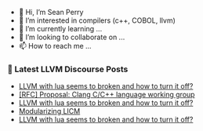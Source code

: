 - 👋 Hi, I’m Sean Perry
- 👀 I’m interested in compilers (c++, COBOL, llvm)
- 🌱 I’m currently learning ...
- 💞️ I’m looking to collaborate on ...
- 📫 How to reach me ...

<!---
s66perry/s66perry is a ✨ special ✨ repository because its `README.md` (this file) appears on your GitHub profile.
You can click the Preview link to take a look at your changes.
--->
### 📕 Latest LLVM Discourse Posts

<!-- DISCOURSE-LLVM:START -->
- [LLVM with lua seems to broken and how to turn it off?](https://discourse.llvm.org/t/llvm-with-lua-seems-to-broken-and-how-to-turn-it-off/70354#post_6)
- [[RFC] Proposal: Clang C/C++ language working group](https://discourse.llvm.org/t/rfc-proposal-clang-c-c-language-working-group/59840?page=3#post_44)
- [LLVM with lua seems to broken and how to turn it off?](https://discourse.llvm.org/t/llvm-with-lua-seems-to-broken-and-how-to-turn-it-off/70354#post_5)
- [Modularizing LICM](https://discourse.llvm.org/t/modularizing-licm/34712#post_6)
- [LLVM with lua seems to broken and how to turn it off?](https://discourse.llvm.org/t/llvm-with-lua-seems-to-broken-and-how-to-turn-it-off/70354#post_4)
<!-- DISCOURSE-LLVM:END -->
